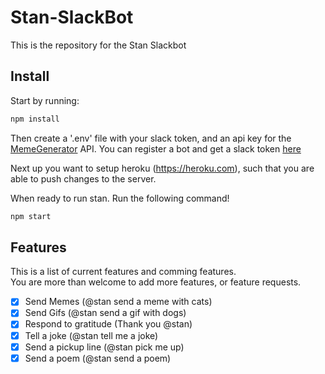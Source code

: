 # Stan-SlackBot
This is the repository for the Stan Slackbot

## Install

Start by running:

```bash
npm install
```

Then create a '.env' file with your slack token, and an api key for the [MemeGenerator](http://version1.api.memegenerator.net/) API. You can register a bot and get a slack token [here](https://instance.slack.com/services/new/bot)

Next up you want to setup heroku (https://heroku.com), such that you are able to push changes to the server.

When ready to run stan. Run the following command!

```bash
npm start
```

## Features

This is a list of current features and comming features.  
You are more than welcome to add more features, or feature requests.

- [X] Send Memes (@stan send a meme with cats)
- [X] Send Gifs (@stan send a gif with dogs)
- [X] Respond to gratitude (Thank you @stan)
- [X] Tell a joke (@stan tell me a joke)
- [X] Send a pickup line (@stan pick me up)
- [X] Send a poem (@stan send a poem)

